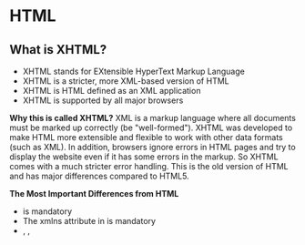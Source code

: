 # HTML 
## What is XHTML?
- XHTML stands for EXtensible HyperText Markup Language
- XHTML is a stricter, more XML-based version of HTML
- XHTML is HTML defined as an XML application
- XHTML is supported by all major browsers

**Why this is called XHTML?**
XML is a markup language where all documents must be marked up correctly (be "well-formed").
XHTML was developed to make HTML more extensible and flexible to work with other data formats (such as XML). In addition, browsers ignore errors in HTML pages and try to display the website even if it has some errors in the markup. So XHTML comes with a much stricter error handling.
This is the old version of HTML and has major differences compared to HTML5.

**The Most Important Differences from HTML**
- <!DOCTYPE> is mandatory
- The xmlns attribute in <html> is mandatory
- <html>, <head>, <title>, and <body> are mandatory
- Elements must always be properly nested
- Elements must always be closed
- Elements must always be in lowercase
- Attribute names must always be in lowercase
- Attribute values must always be quoted
- Attribute minimization is forbidden

**What is HTML?**

The HTML acronym stands for Hyper Text Markup Language, so it’s a markup language, not a programming language. But what does this even mean? What is a Markup language?

In computer text processing, a **markup language** is a system for annotating a document in a way that is visually distinguishable from the content. It is used only to format the text so that when the document is processed for display, the markup language does not appear.

The way how to HTML distinguish the content is with the called HTML Tags

E.g. ```<h1> <h2> <p> <a>```

These tags describe a specific type of content like headings, paragraphs, or links. The tags mark up the begging and the end of an element

E.g. ```<tagname>content</tagname>```


**Meta tags**

The ```<meta>``` tag defines metadata about an HTML document. Metadata is data (information) about data.
```<meta>``` tags always go inside the ```<head>``` element and are typically used to specify a character set, page description, keywords, author of the document, and viewport settings.
Metadata will not be displayed on the page but is machine parsable.
Metadata is used by browsers (how to display content or reload the page), search engines (keywords), and other web services.
There is a method to let web designers take control over the viewport (the user's visible area of a web page), through the ```<meta>``` tag
E.g.
```<head>```  

``` <meta charset="UTF-8">```  

 ``` <meta name="description" content="Free Web tutorials">```  

 ``` <meta name="keywords" content="HTML, CSS, JavaScript">```  

  ```<meta name="author" content="John Doe">```  

  ```<meta name="viewport" content="width=device-width, initial-scale=1.0">```  

```</head>```

**Open Graph meta tags**
Are snippets of code that control how URLs are displayed when shared on social media. 
They’re part of Facebook’s Open Graph protocol and are also used by other social media sites, including LinkedIn and Twitter (if Twitter Cards are absent).
You can find them in the ```<head>``` section of a webpage. Any tags with ```og:``` before a property name are Open Graph tags.
og:title - The title of your object as it should appear within the graph, e.g., "The Rock".
og:type - The type of your object, e.g., "video.movie". Depending on the type you specify, other properties may also be required.
og:image - An image URL that should represent your object within the graph.
og:url - The canonical URL of your object that will be used as its permanent ID in the graph, e.g., "https://www.imdb.com/title/tt0117500/".
Usage e.g.
```<meta property="og:title" content="How to Become an SEO Expert (8 Steps)" />```  

```<meta property="og:description" content="Get from SEO newbie to SEO pro in 8 simple steps." />```  

```<meta property="og:image" content="https://ahrefs.com/blog/wp-content/uploads/2019/12/fb-how-to-become-an-seo-expert.png" />```

**Input Types in HTML**
Input is put (data) into a computer, for this, we have a different types depending on what information the web or app requires. The most common input types are: 
```<input type="button">```  

```<input type="checkbox">```  

```<input type="color">```  

```<input type="date">```  

```<input type="email">```  

```<input type="file">```  

```<input type="image">```  

```<input type="month">```  

```<input type="number">```  

```<input type="password">```  

```<input type="search">```  

```<input type="submit">```  

```<input type="tel">```  

```<input type="text">```

## Links
- https://www.udemy.com/course/design-and-develop-a-killer-website-with-html5-and-css3/
- https://ahrefs.com/blog/open-graph-meta-tags/
- https://ogp.me/
- https://www.w3schools.com/html/html_form_input_types.asp
- https://www.w3schools.com/tags/tag_meta.asp
- https://www.w3schools.com/html/html_xhtml.asp
- https://www.w3schools.com/xml/xml_usedfor.asp
- https://es.wikipedia.org/wiki/XHTML
- https://www.youtube.com/watch?v=bLfrc_Nv_pY